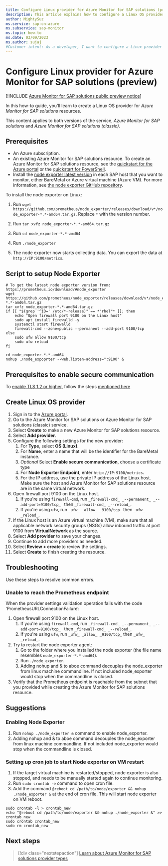 ```yaml
---
title: Configure Linux provider for Azure Monitor for SAP solutions (preview)
description: This article explains how to configure a Linux OS provider for Azure Monitor for SAP solutions.
author: MightySuz
ms.service: sap-on-azure
ms.subservice: sap-monitor
ms.topic: how-to
ms.date: 03/09/2023
ms.author: sujaj
#Customer intent: As a developer, I want to configure a Linux provider so that I can use Azure Monitor for SAP solutions for monitoring.
---
```

# Configure Linux provider for Azure Monitor for SAP solutions (preview)

[!INCLUDE [Azure Monitor for SAP solutions public preview notice](./includes/preview-azure-monitor.md)]

In this how-to guide, you'll learn to create a Linux OS provider for *Azure Monitor for SAP solutions* resources.

This content applies to both versions of the service, *Azure Monitor for SAP solutions* and *Azure Monitor for SAP solutions (classic)*.

## Prerequisites

- An Azure subscription.
- An existing Azure Monitor for SAP solutions resource. To create an Azure Monitor for SAP solutions resource, see the [quickstart for the Azure portal](quickstart-portal.md) or the [quickstart for PowerShell](quickstart-powershell.md).
- Install the [node exporter latest version](https://prometheus.io/download/#node_exporter) in each SAP host that you want to monitor, either BareMetal or Azure virtual machine (Azure VM). For more information, see [the node exporter GitHub repository](https://github.com/prometheus/node_exporter).

To install the node exporter on Linux:

1. Run `wget https://github.com/prometheus/node_exporter/releases/download/v*/node_exporter-*.*-amd64.tar.gz`. Replace `*` with the version number.

1. Run `tar xvfz node_exporter-*.*-amd64.tar.gz`

1. Run `cd node_exporter-*.*-amd64`

1. Run `./node_exporter`

1. The node exporter now starts collecting data. You can export the data at `http://IP:9100/metrics`.

## Script to setup Node Exporter

```shell
# To get the latest node exporter version from: https://prometheus.io/download/#node_exporter
wget https://github.com/prometheus/node_exporter/releases/download/v*/node_exporter-*.*-amd64.tar.gz
tar xvfz node_exporter-*.*-amd64.tar.gz
if [[ "$(grep '^ID=' /etc/*-release)" == *"rhel"* ]]; then
    echo "Open firewall port 9100 on the Linux host"
    sudo apt install firewalld -y
    systemctl start firewalld
    firewall-cmd --zone=public --permanent --add-port 9100/tcp
else
    sudo ufw allow 9100/tcp
    sudo ufw reload
fi

cd node_exporter-*.*-amd64
nohup ./node_expoprter --web.listen-address=":9100" &
```

## Prerequisites to enable secure communication

To [enable TLS 1.2 or higher](enable-tls-azure-monitor-sap-solutions.md), follow the steps [mentioned here](https://prometheus.io/docs/guides/tls-encryption/)

## Create Linux OS provider

1. Sign in to the [Azure portal](https://portal.azure.com).
1. Go to the Azure Monitor for SAP solutions or Azure Monitor for SAP solutions (classic) service.
1. Select **Create** to make a new Azure Monitor for SAP solutions resource.
1. Select **Add provider**.
1. Configure the following settings for the new provider:
    1. For **Type**, select **OS (Linux)**.
    1. For **Name**, enter a name that will be the identifier for the BareMetal instance.
    1. *Optional* Select **Enable secure communication**, choose a certificate type
    1. For **Node Exporter Endpoint**, enter `http://IP:9100/metrics`.
    1. For the IP address, use the private IP address of the Linux host. Make sure the host and Azure Monitor for SAP solutions resource are in the same virtual network.
1. Open firewall port 9100 on the Linux host.
    1. If you're using `firewall-cmd`, run `_firewall-cmd_ _--permanent_ _--add-port=9100/tcp_ ` then `_firewall-cmd_ _--reload_`.
    1. If you're using `ufw`, run `_ufw_ _allow_ _9100/tcp_` then `_ufw_ _reload_`.
1. If the Linux host is an Azure virtual machine (VM), make sure that all applicable network security groups (NSGs) allow inbound traffic at port 9100 from **VirtualNetwork** as the source.
1. Select **Add provider** to save your changes.
1. Continue to add more providers as needed.
1. Select **Review + create** to review the settings.
1. Select **Create** to finish creating the resource.

## Troubleshooting

Use these steps to resolve common errors.

### Unable to reach the Prometheus endpoint

When the provider settings validation operation fails with the code ‘PrometheusURLConnectionFailure’:

1. Open firewall port 9100 on the Linux host.
    1. If you're using `firewall-cmd`, run `_firewall-cmd_ _--permanent_ _--add-port=9100/tcp_ ` then `_firewall-cmd_ _--reload_`.
    1. If you're using `ufw`, run `_ufw_ _allow_ _9100/tcp_` then `_ufw_ _reload_`.
1. Try to restart the node exporter agent:
    1. Go to the folder where you installed the node exporter (the file name resembles `node_exporter-*.*-amd64`).
    1. Run `./node_exporter`.
    1. Adding nohup and & to aboe command decouples the node_exporter from linux machine commandline. If not included node_exporter would stop when the commandline is closed.
1. Verify that the Prometheus endpoint is reachable from the subnet that you provided while creating the Azure Monitor for SAP solutions resource.

## Suggestions

### Enabling Node Exporter

1. Run `nohup ./node_exporter &` command to enable node_exporter.
1. Adding nohup and & to aboe command decouples the node_exporter from linux machine commandline. If not included node_exporter would stop when the commandline is closed.

### Setting up cron job to start Node exporter on VM restart

1. If the target virtual machine is restarted/stopped, node exporter is also stopped, and needs to be manually started again to continue monitoring.
1. Run `sudo crontab -e` command to open cron file.
1. Add the command `@reboot cd /path/to/node/exporter && nohup ./node_exporter &` at the end of cron file. This will start node exporter on VM reboot.

```shell
sudo crontab -l > crontab_new
echo "@reboot cd /path/to/node/exporter && nohup ./node_exporter &" >> crontab_new
sudo crontab crontab_new
sudo rm crontab_new
```

## Next steps

> [!div class="nextstepaction"]
> [Learn about Azure Monitor for SAP solutions provider types](providers.md)
